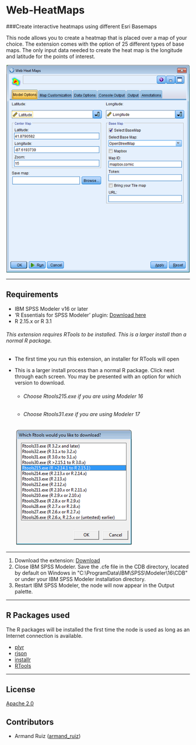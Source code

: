 # Web-HeatMaps
###Create interactive heatmaps using different Esri Basemaps

This node allows you to create a heatmap that is placed over a map of your choice.  The extension comes with the option of 25 different types of base maps.  The only input data needed to create the heat map is the longitude and latitude for the points of interest.  

![Install](https://github.com/IBMPredictiveAnalytics/Web-Heatmaps/blob/master/Screenshot/Illustration1.png?raw=true)

---
Requirements
----
- IBM SPSS Modeler v16 or later
- ‘R Essentials for SPSS Modeler’ plugin: [Download here](7)
-  R 2.15.x or R 3.1

###### This extension requires RTools to be installed.  This is a larger install than a normal R package.  

- The first time you run this extension, an installer for RTools will open
- This is a larger install process than a normal R package.  Click next through each screen.  You may be presented with an option for which version to download.    
  - ###### Choose Rtools215.exe if you are using Modeler 16
  - ###### Choose Rtools31.exe if you are using Modeler 17 
  
  ![Install](https://raw.githubusercontent.com/IBMPredictiveAnalytics/Web-HeatMaps/master/Screenshot/RtoolsInstall.png)

----
1. Download the extension: [Download](3) 
2. Close IBM SPSS Modeler. Save the .cfe file in the CDB directory, located by default on Windows in "C:\ProgramData\IBM\SPSS\Modeler\16\CDB" or under your IBM SPSS Modeler installation directory.
3. Restart IBM SPSS Modeler, the node will now appear in the Output palette.

---
R Packages used
----
The R packages will be installed the first time the node is used as long as an Internet connection is available.
- [plyr](4)
- [rjson](9)
- [installr](10)
- [RTools](11)
---
License
----

[Apache 2.0][1]


Contributors
----

  - Armand Ruiz ([armand_ruiz](https://twitter.com/armand_ruiz))



[1]: http://www.apache.org/licenses/LICENSE-2.0.html
[2]:https://www.ibm.com/smarterplanet/us/en/ibmwatson/developercloud/doc/personality-insights/overview.shtml
[3]: https://github.com/IBMPredictiveAnalytics/Web-Heatmaps/tree/master/Source%20code
[4]:https://cran.r-project.org/web/packages/plyr/
[7]:https://developer.ibm.com/predictiveanalytics/downloads/#tab2
[8]: https://developer.ibm.com/predictiveanalytics/downloads/
[9]: https://cran.r-project.org/web/packages/rjson/
[10]: https://cran.r-project.org/web/packages/installr/
[11]: https://cran.r-project.org/bin/windows/Rtools/